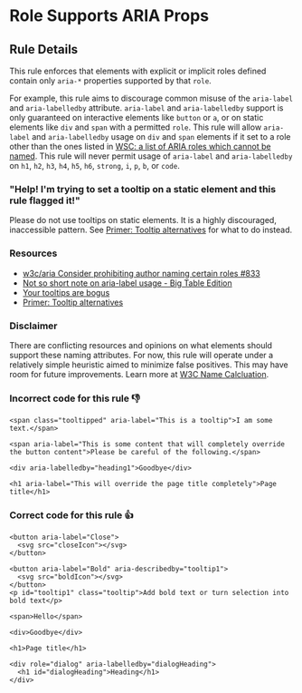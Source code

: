 # Role Supports ARIA Props

## Rule Details

This rule enforces that elements with explicit or implicit roles defined contain only `aria-*` properties supported by that `role`.

For example, this rule aims to discourage common misuse of the `aria-label` and `aria-labelledby` attribute. `aria-label` and `aria-labelledby` support is only guaranteed on interactive elements like `button` or `a`, or on static elements like `div` and `span` with a permitted `role`. This rule will allow `aria-label` and `aria-labelledby` usage on `div` and `span` elements if it set to a role other than the ones listed in [WSC: a list of ARIA roles which cannot be named](https://w3c.github.io/aria/#namefromprohibited). This rule will never permit usage of `aria-label` and `aria-labelledby` on `h1`, `h2`, `h3`, `h4`, `h5`, `h6`, `strong`, `i`, `p`, `b`, or `code`.

### "Help! I'm trying to set a tooltip on a static element and this rule flagged it!"

Please do not use tooltips on static elements. It is a highly discouraged, inaccessible pattern.
See [Primer: Tooltip alternatives](https://primer.style/design/accessibility/tooltip-alternatives) for what to do instead.

### Resources

- [w3c/aria Consider prohibiting author naming certain roles #833](https://github.com/w3c/aria/issues/833)
- [Not so short note on aria-label usage - Big Table Edition](https://html5accessibility.com/stuff/2020/11/07/not-so-short-note-on-aria-label-usage-big-table-edition/)
- [Your tooltips are bogus](https://heydonworks.com/article/your-tooltips-are-bogus/)
- [Primer: Tooltip alternatives](https://primer.style/design/accessibility/tooltip-alternatives)

### Disclaimer

There are conflicting resources and opinions on what elements should support these naming attributes. For now, this rule will operate under a relatively simple heuristic aimed to minimize false positives. This may have room for future improvements. Learn more at [W3C Name Calcluation](https://w3c.github.io/aria/#namecalculation).

### **Incorrect** code for this rule 👎

```erb
<span class="tooltipped" aria-label="This is a tooltip">I am some text.</span>
```

```erb
<span aria-label="This is some content that will completely override the button content">Please be careful of the following.</span>
```

```erb
<div aria-labelledby="heading1">Goodbye</div>
```

```erb
<h1 aria-label="This will override the page title completely">Page title</h1>
```

### **Correct** code for this rule 👍

```erb
<button aria-label="Close">
  <svg src="closeIcon"></svg>
</button>
```

```erb
<button aria-label="Bold" aria-describedby="tooltip1">
  <svg src="boldIcon"></svg>
</button>
<p id="tooltip1" class="tooltip">Add bold text or turn selection into bold text</p>
```

```erb
<span>Hello</span>
```

```erb
<div>Goodbye</div>
```

```erb
<h1>Page title</h1>
```

```erb
<div role="dialog" aria-labelledby="dialogHeading">
  <h1 id="dialogHeading">Heading</h1>
</div>
```
